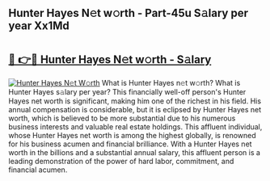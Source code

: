 ## Hunter Hayes N𝚎t w𝚘rth - Part-45u S𝚊lary per year Xx1Md

# <h2><a href="http://gc3hs6.nevu.top/?p=Hunter+Hayes">🔗 👉🔴 Hunter Hayes N𝚎t w𝚘rth - S𝚊lary</a></h2>

[![Hunter Hayes N𝚎t W𝚘rth](https://i.imgur.com/Oavwk0R.jpeg)](http://gc3hs6.nevu.top/?p=Hunter+Hayes)
What is Hunter Hayes n𝚎t w𝚘rth? What is Hunter Hayes s𝚊lary per year?
This financially well-off person's Hunter Hayes net worth is significant, making him one of the richest in his field. His annual compensation is considerable, but it is eclipsed by Hunter Hayes net worth, which is believed to be more substantial due to his numerous business interests and valuable real estate holdings. This affluent individual, whose Hunter Hayes net worth is among the highest globally, is renowned for his business acumen and financial brilliance. With a Hunter Hayes net worth in the billions and a substantial annual salary, this affluent person is a leading demonstration of the power of hard labor, commitment, and financial acumen.
